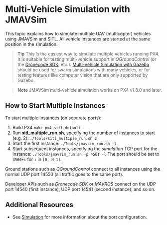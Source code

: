 # Multi-Vehicle Simulation with JMAVSim

This topic explains how to simulate multiple UAV (multicopter) vehicles using JMAVSim and SITL. All vehicle instances are started at the same position in the simulation.

> **Tip** This is the easiest way to simulate multiple vehicles running PX4. It is suitable for testing multi-vehicle support in *QGroundControl* (or the [Dronecode SDK](https://sdk.dronecode.org/en/), etc.). [Multi-Vehicle Simulation with Gazebo](../simulation/multi-vehicle-simulation.md) should be used for swarm simulations with many vehicles, or for testing features like computer vision that are only supported by Gazebo.

<span></span>

> **Note** JMAVSim multi-vehicle simulation works on PX4 v1.8.0 and later.

## How to Start Multiple Instances

To start multiple instances (on separate ports):

1. Build PX4 ```make px4_sitl_default```
2. Run **sitl_multiple_run.sh**, specifying the number of instances to start (e.g. 2): ```./Tools/sitl_multiple_run.sh 2```
3. Start the first instance: ```./Tools/jmavsim_run.sh -l```
4. Start subsequent instances, specifying the *simulation* TCP port for the instance: ```./Tools/jmavsim_run.sh -p 4561 -l``` The port should be set to `4560+i` for `i` in `[0, N-1]`.

Ground stations such as *QGroundControl* connect to all instances using the normal UDP port 14550 (all traffic goes to the same port).

Developer APIs such as *Dronecode SDK* or *MAVROS* connect on the UDP port 14540 (first instance), UDP port 14541 (second instance), and so on.

## Additional Resources

* See [Simulation](../simulation/README.md) for more information about the port configuration.